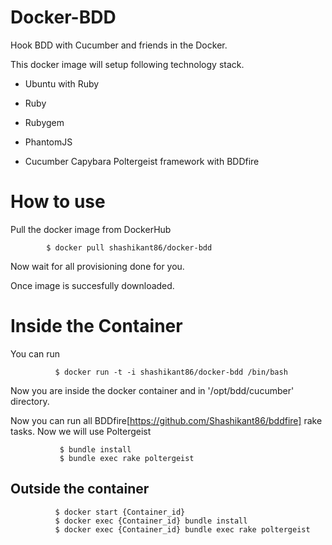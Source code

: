 # Docker-BDD

Hook BDD with Cucumber and friends in the Docker.

This docker image will setup following technology stack.

* Ubuntu with Ruby

* Ruby

* Rubygem

* PhantomJS

* Cucumber Capybara Poltergeist framework with BDDfire  


# How to use

Pull the docker image from DockerHub

            $ docker pull shashikant86/docker-bdd

Now wait for all provisioning done for you.




Once image is succesfully downloaded.

# Inside the Container 
You can run 

              $ docker run -t -i shashikant86/docker-bdd /bin/bash

Now you are inside the docker container and in '/opt/bdd/cucumber' directory.

Now you can run all BDDfire[https://github.com/Shashikant86/bddfire] rake tasks. Now we will use Poltergeist

               $ bundle install 
               $ bundle exec rake poltergeist
               
               
## Outside the container 

              $ docker start {Container_id}
              $ docker exec {Container_id} bundle install
              $ docker exec {Container_id} bundle exec rake poltergeist
